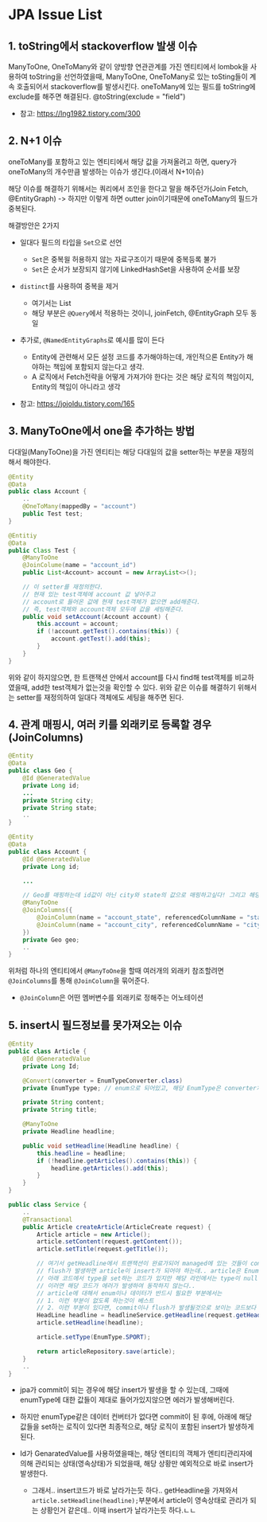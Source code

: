 
# JPA Issue List

## 1. toString에서 stackoverflow 발생 이슈

ManyToOne, OneToMany와 같이 양방향 연관관계를 가진 엔티티에서 lombok을 사용하여 toString을 선언하였을때,
ManyToOne, OneToMany로 있는 toSting들이 계속 호출되어서 stackoverflow를 발생시킨다.
oneToMany에 있는 필드를 toString에 exclude를 해주면 해결된다.
@toString(exclude = "field")

* 참고: https://lng1982.tistory.com/300

## 2. N+1 이슈

oneToMany를 포함하고 있는 엔티티에서 해당 값을 가져올려고 하면,
query가 oneToMany의 개수만큼 발생하는 이슈가 생긴다.(이래서 N+1이슈)

해당 이슈를 해결하기 위해서는 쿼리에서 조인을 한다고 말을 해주던가(Join Fetch, @EntityGraph)
-> 하지만 이렇게 하면 outter join이기때문에 oneToMany의 필드가 중복된다.

해결방안은 2가지
* 일대다 필드의 타입을 `Set`으로 선언
  * `Set`은 중복읠 허용하지 않는 자료구조이기 때문에 중복등록 불가
  * `Set`은 순서가 보장되지 않기에 LinkedHashSet을 사용하여 순서를 보장
* `distinct`를 사용하여 중복을 제거
  * 여기서는 List
  * 해당 부분은 `@Query`에서 적용하는 것이니, joinFetch, @EntityGraph 모두 동일
* 추가로, `@NamedEntityGraphs`로 예시를 많이 든다
  * Entity에 관련해서 모든 설정 코드를 추가해야하는데, 개인적으론 Entity가 해야하는 책임에 포함되지 않는다고 생각.
  * A 로직에서 Fetch전략을 어떻게 가져가야 한다는 것은 해당 로직의 책임이지, Entity의 책임이 아니라고 생각

* 참고: https://jojoldu.tistory.com/165

## 3. ManyToOne에서 one을 추가하는 방법

다대일(ManyToOne)을 가진 엔티티는 해당 다대일의 값을 setter하는 부분을 재정의해서 해야한다.
```java
@Entity
@Data
public class Account {
    ..
    @OneToMany(mappedBy = "account")
    public Test test;
}

@Entitiy
@Data
public Class Test {
    @ManyToOne
    @JoinColume(name = "account_id")
    public List<Account> account = new ArrayList<>();

    // 이 setter를 재정의한다.
    // 현재 있는 test객체에 account 값 넣어주고
    // account로 들어온 값에 현재 test객체가 없으면 add해준다.
    // 즉, test객체와 account객체 모두에 값을 세팅해준다.
    public void setAccount(Account account) {
        this.account = account;
        if (!account.getTest().contains(this)) {
            account.getTest().add(this);
        }
    }
}
```
위와 같이 하지않으면, 한 트랜잭션 안에서 account를 다시 find해 test객체를 비교하였을때, add한 test객체가 없는것을 확인할 수 있다.
위와 같은 이슈를 해결하기 위해서는 setter를 재정의하여 일대다 객체에도 세팅을 해주면 된다.

## 4. 관계 매핑시, 여러 키를 외래키로 등록할 경우(JoinColumns)

```java
@Entity
@Data
public class Geo {
    @Id @GeneratedValue
    private Long id;
    ...
    private String city;
    private String state;
    ..
}

@Entity
@Data
public class Account {
    @Id @GeneratedValue
    private Long id;

    ...

    // Geo를 매핑하는데 id값이 아닌 city와 state의 값으로 매핑하고싶다! 그리고 해당 값을 디비에는 account_city, account_state라고 이름을 변경해 저장하고싶다면!
    @ManyToOne
    @JoinColumns({
        @JoinColumn(name = "account_state", referencedColumnName = "state") // referencedColumnName은 대상이 되는 실제 객체의 멤버변수명(디비명 아니다!), name은 기존과 동일하게 내가 디비에 저장할 필드명
        @JoinColumn(name = "account_city", referencedColumnName = "city")
    })
    private Geo geo;
    ..
}
```

위처럼 하나의 엔티티에서 `@ManyToOne`을 할때 여러개의 외래키 참조할려면 `@JoinColumns`를 통해 `@JoinColumn`을 묶어준다.
* `@JoinColumn`은 어떤 멤버변수를 외래키로 정해주는 어노테이션

## 5. insert시 필드정보를 못가져오는 이슈

```java
@Entity
public class Article {
    @Id @GeneratedValue
    private Long Id;

    @Convert(converter = EnumTypeConverter.class)
    private EnumType type; // enum으로 되어있고, 해당 EnumType은 converter처리가 되어있다. toDatabaseColumn, toEntityAttribute -> 여기서 값이 null로 들어와있으면 에러가 발생

    private String content;
    private String title;

    @ManyToOne
    private Headline headline;

    public void setHeadline(Headline headline) {
        this.headline = headline;
        if (!headline.getArticles().contains(this)) {
            headline.getArticles().add(this);
        }
    }
}

public class Service {
    ..
    @Transactional
    public Article createArticle(ArticleCreate request) {
        Article article = new Article();
        article.setContent(request.getContent());
        article.setTitle(request.getTitle());

        // 여기서 getHeadline에서 트랜잭션이 완료가되어 managed에 있는 것들이 commit이 되는 상황이 생기는거 같다. 아니면 특정 상황에서 commit 혹은 flush가 발생한다.
        // flush가 발생하면 article이 insert가 되어야 하는데.. article은 EnumType이 null이 되면 안되는 상황이다.
        // 아래 코드에서 type을 set하는 코드가 있지만 해당 라인에서는 type이 null이기 때문에 EnumType에서 toDatabaseColumn부분에서 에러가 발생한다.
        // 이러면 해당 코드가 에러가 발생하여 동작하지 않는다..
        // article에 대해서 enum이나 데이터가 반드시 필요한 부분에서는
        // 1. 이런 부분이 없도록 하는것이 베스트
        // 2. 이런 부분이 있다면, commit이나 flush가 발생될것으로 보이는 코드보다 더 먼저 set해주기.
        HeadLine headline = headlineService.getHeadline(request.getHeadlineId());
        article.setHeadline(headline);

        article.setType(EnumType.SPORT);

        return articleRepository.save(article);
    }
    ..
}
```

* jpa가 commit이 되는 경우에 해당 insert가 발생을 할 수 있는데, 그때에 enumType에 대한 값들이 제대로 들어가있지않으면 에러가 발생해버린다.
* 하지만 enumType같은 데이터 컨버터가 없다면 commit이 된 후에, 아래에 해당 값들을 set하는 로직이 있다면 최종적으로, 해당 로직이 포함된 insert가 발생하게 된다.

* Id가 GenaratedValue를 사용하였을때는, 해당 엔티티의 객체가 엔티티관리자에 의해 관리되는 상태(영속상태)가 되었을때, 해당 상황만 예외적으로 바로 insert가 발생한다.
  * 그래서.. insert코드가 바로 날라가는듯 하다.. getHeadline을 가져와서 `article.setHeadline(headline);`부분에서 article이 영속상태로 관리가 되는 상황인거 같은데.. 이때 insert가 날라가는듯 하다.ㄴㄴ
